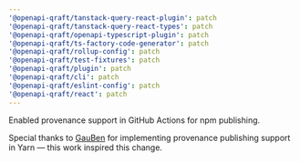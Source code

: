```yaml
---
'@openapi-qraft/tanstack-query-react-plugin': patch
'@openapi-qraft/tanstack-query-react-types': patch
'@openapi-qraft/openapi-typescript-plugin': patch
'@openapi-qraft/ts-factory-code-generator': patch
'@openapi-qraft/rollup-config': patch
'@openapi-qraft/test-fixtures': patch
'@openapi-qraft/plugin': patch
'@openapi-qraft/cli': patch
'@openapi-qraft/eslint-config': patch
'@openapi-qraft/react': patch
---
```


Enabled provenance support in GitHub Actions for npm publishing.

Special thanks to [GauBen](https://github.com/GauBen) for implementing provenance publishing support in Yarn — this work
inspired this change.
